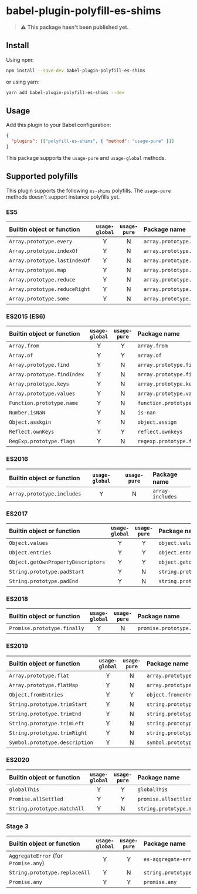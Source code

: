 # babel-plugin-polyfill-es-shims

> :warning: **This package hasn't been published yet.**

## Install

Using npm:

```sh
npm install --save-dev babel-plugin-polyfill-es-shims
```

or using yarn:

```sh
yarn add babel-plugin-polyfill-es-shims --dev
```

## Usage

Add this plugin to your Babel configuration:

```json
{
  "plugins": [["polyfill-es-shims", { "method": "usage-pure" }]]
}
```

This package supports the `usage-pure` and `usage-global` methods.

## Supported polyfills

This plugin supports the following `es-shims` polyfills.
The `usage-pure` methods doesn't support instance polyfills yet.

### ES5

| Builtin object or function    | `usage-global` | `usage-pure` | Package name                  |
| :---------------------------- | :------------: | :----------: | :---------------------------- |
| `Array.prototype.every`       |       Y        |      N       | `array.prototype.every`       |
| `Array.prototype.indexOf`     |       Y        |      N       | `array.prototype.indexof`     |
| `Array.prototype.lastIndexOf` |       Y        |      N       | `array.prototype.lastindexof` |
| `Array.prototype.map`         |       Y        |      N       | `array.prototype.map`         |
| `Array.prototype.reduce`      |       Y        |      N       | `array.prototype.reduce`      |
| `Array.prototype.reduceRight` |       Y        |      N       | `array.prototype.reducetight` |
| `Array.prototype.some`        |       Y        |      N       | `array.prototype.some`        |

### ES2015 (ES6)

| Builtin object or function  | `usage-global` | `usage-pure` | Package name                |
| :-------------------------- | :------------: | :----------: | :-------------------------- |
| `Array.from`                |       Y        |      Y       | `array.from`                |
| `Array.of`                  |       Y        |      Y       | `array.of`                  |
| `Array.prototype.find`      |       Y        |      N       | `array.prototype.find`      |
| `Array.prototype.findIndex` |       Y        |      N       | `array.prototype.findindex` |
| `Array.prototype.keys`      |       Y        |      N       | `array.prototype.keys`      |
| `Array.prototype.values`    |       Y        |      N       | `array.prototype.values`    |
| `Function.prototype.name`   |       Y        |      N       | `function.prototype.name`   |
| `Number.isNaN`              |       Y        |      N       | `is-nan`                    |
| `Object.asskgin`            |       Y        |      N       | `object.assign`             |
| `Reflect.ownKeys`           |       Y        |      Y       | `reflect.ownkeys`           |
| `RegExp.prototype.flags`    |       Y        |      N       | `regexp.prototype.flags`    |

### ES2016

| Builtin object or function | `usage-global` | `usage-pure` | Package name     |
| :------------------------- | :------------: | :----------: | :--------------- |
| `Array.prototype.includes` |       Y        |      N       | `array-includes` |

### ES2017

| Builtin object or function         | `usage-global` | `usage-pure` | Package name                       |
| :--------------------------------- | :------------: | :----------: | :--------------------------------- |
| `Object.values`                    |       Y        |      Y       | `object.values`                    |
| `Object.entries`                   |       Y        |      Y       | `object.entries`                   |
| `Object.getOwnPropertyDescriptors` |       Y        |      Y       | `object.getownpropertydescriptors` |
| `String.prototype.padStart`        |       Y        |      N       | `string.prototype.padstart`        |
| `String.prototype.padEnd`          |       Y        |      N       | `string.prototype.padend`          |

### ES2018

| Builtin object or function  | `usage-global` | `usage-pure` | Package name                |
| :-------------------------- | :------------: | :----------: | :-------------------------- |
| `Promise.prototype.finally` |       Y        |      N       | `promise.prototype.finally` |

### ES2019

| Builtin object or function     | `usage-global` | `usage-pure` | Package name                   |
| :----------------------------- | :------------: | :----------: | :----------------------------- |
| `Array.prototype.flat`         |       Y        |      N       | `array.prototype.flat`         |
| `Array.prototype.flatMap`      |       Y        |      N       | `array.prototype.flatmap`      |
| `Object.fromEntries`           |       Y        |      Y       | `object.fromentries`           |
| `String.prototype.trimStart`   |       Y        |      N       | `string.prototype.trimstart`   |
| `String.prototype.trimEnd`     |       Y        |      N       | `string.prototype.trimend`     |
| `String.prototype.trimLeft`    |       Y        |      N       | `string.prototype.trimleft`    |
| `String.prototype.trimRight`   |       Y        |      N       | `string.prototype.trimright`   |
| `Symbol.prototype.description` |       Y        |      N       | `symbol.prototype.description` |

### ES2020

| Builtin object or function  | `usage-global` | `usage-pure` | Package name                |
| :-------------------------- | :------------: | :----------: | :-------------------------- |
| `globalThis`                |       Y        |      Y       | `globalThis`                |
| `Promise.allSettled`        |       Y        |      Y       | `promise.allsettled`        |
| `String.prototype.matchAll` |       Y        |      N       | `string.prototype.matchall` |

### Stage 3

| Builtin object or function           | `usage-global` | `usage-pure` | Package name                  |
| :----------------------------------- | :------------: | :----------: | :---------------------------- |
| `AggregateError` (for `Promise.any`) |       Y        |      Y       | `es-aggregate-error`          |
| `String.prototype.replaceAll`        |       Y        |      N       | `string.prototype.replaceall` |
| `Promise.any`                        |       Y        |      Y       | `promise.any`                 |
